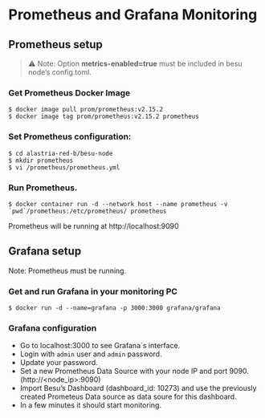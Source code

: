 # Prometheus and Grafana Monitoring
## Prometheus setup

> :warning: Note: Option **metrics-enabled=true** must be included in besu node’s config.toml.

### Get Prometheus Docker Image
```
$ docker image pull prom/prometheus:v2.15.2
$ docker image tag prom/prometheus:v2.15.2 prometheus
```

### Set Prometheus configuration:
```
$ cd alastria-red-b/besu-node
$ mkdir prometheus
$ vi /prometheus/prometheus.yml
```

### Run Prometheus.
```
$ docker container run -d --network host --name prometheus -v `pwd`/prometheus:/etc/prometheus/ prometheus
```
Prometheus will be running at http://localhost:9090

## Grafana setup

Note: Prometheus must be running.

### Get and run Grafana in your monitoring PC
```
$ docker run -d --name=grafana -p 3000:3000 grafana/grafana
```

### Grafana configuration
- Go to localhost:3000 to see Grafana´s interface.
- Login with `admin` user and `admin` password.
- Update your password.
- Set a new Prometheus Data Source with your node IP and port 9090. (http://<node_ip>:9090)
- Import Besu’s Dashboard (dashboard_id: 10273) and use the previously created Prometeus Data source as data soure for this dashboard.
- In a few minutes it should start monitoring.

